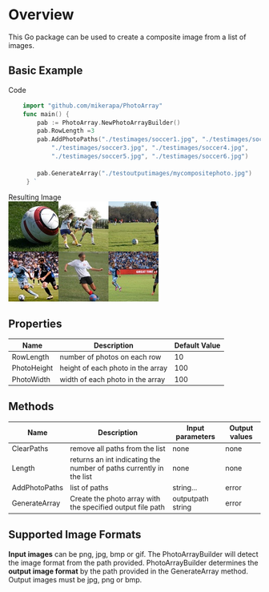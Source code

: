 # Overview 
This Go package can be used to create a composite image from a list of images.

##  Basic Example  

Code  

```Go   
    import "github.com/mikerapa/PhotoArray"  
    func main() {  
        pab := PhotoArray.NewPhotoArrayBuilder()  
        pab.RowLength =3  
        pab.AddPhotoPaths("./testimages/soccer1.jpg", "./testimages/soccer2.jpg", 
            "./testimages/soccer3.jpg", "./testimages/soccer4.jpg", 
            "./testimages/soccer5.jpg", "./testimages/soccer6.jpg")
        
        pab.GenerateArray("./testoutputimages/mycompositephoto.jpg")  
     } `
 ```

Resulting Image  
![Example output](testoutputimages/outputimage130.jpg)

## Properties  

Name|Description|Default Value  
----|-----------|-------------  
RowLength|number of photos on each row|10
PhotoHeight|height of each photo in the array|100
PhotoWidth|width of each photo in the array|100

## Methods

Name|Description|Input parameters|Output values
----|-----------|----------------|-------------  
ClearPaths|remove all paths from the list|none|none  
Length|returns an int indicating the number of paths currently in the list|none|none
AddPhotoPaths|list of paths|string...|error
GenerateArray|Create the photo array with the specified output file path|outputpath string|error

## Supported Image Formats
**Input images** can be png, jpg, bmp or gif. The PhotoArrayBuilder will detect the image format from the path provided. 
PhotoArrayBuilder determines the **output image format** by the path provided in the GenerateArray method. Output images must be jpg, png or bmp. 
